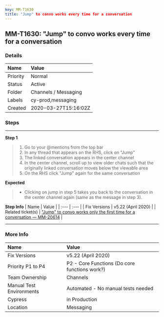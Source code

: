 ```yaml
---
key: MM-T1630
title: "Jump" to convo works every time for a conversation
---
```


## MM-T1630: "Jump" to convo works every time for a conversation

### Details

| Name     | Value                |
| :------- | :------------------- |
| Priority | Normal               |
| Status   | Active               |
| Folder   | Channels / Messaging |
| Labels   | cy-prod,messaging    |
| Created  | 2020-03-27T15:16:02Z |

### Steps

<hr/>

**Step 1**

> <article><ol><li>Go to your @mentions from the top bar</li><li>In any thread that appears on the RHS, click on "Jump"</li><li>The linked conversation appears in the center channel</li><li>In the center channel, scroll up to view older chats such that the originally linked conversation moves below the viewable area</li><li>On the RHS click "Jump" again for the same conversation</li></ol></article>

**Expected**

> <article><ul><li>Clicking on jump in step 5 takes you back to the conversation in the center channel again (same as the message in step 3).</li></ul></article>

**Step Info**
| Name | Value |
| :--- | :--- |
| Fix Versions | v5.22 (April 2020) |
| Related ticket(s) | <a href="https://mattermost.atlassian.net/browse/MM-20614">"Jump" to convo works only the first time for a conversation — MM-20614</a> |

<hr/>

### More Info

| Name                     | Value                                         |
| :----------------------- | :-------------------------------------------- |
| Fix Versions             | v5.22 (April 2020)                            |
| Priority P1 to P4        | P2 - Core Functions (Do core functions work?) |
| Team Ownership           | Channels                                      |
| Manual Test Environments | Automated - No manual tests needed            |
| Cypress                  | in Production                                 |
| Location                 | Messaging                                     |
